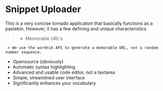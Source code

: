 Snippet Uploader
=================

This is a very concise tornado application that basically functions as a pastebin.
However, it has a few defining and unique characteristics.

> *	 Memorable URL's
	 
	 > We use the wordnik API to generate a memorable URL, not a random number sequence.
*	 Opensource (obviously)
*	 Automatic syntax highlighting
*	 Advanced and usable code editor, not a textarea
*	 Simple, streamlined user interface
*	 Significantly enhances your vocabulary